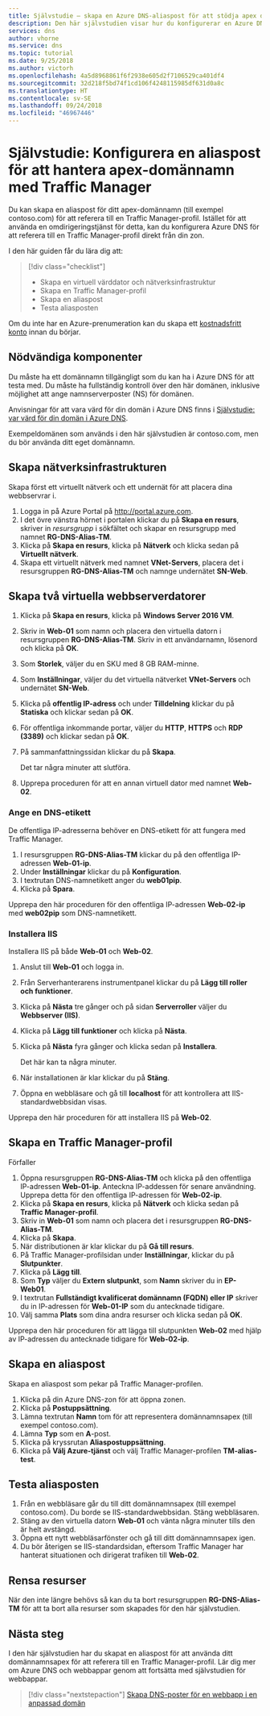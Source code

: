 ```yaml
---
title: Självstudie – skapa en Azure DNS-aliaspost för att stödja apex domännamn med Traffic Manager
description: Den här självstudien visar hur du konfigurerar en Azure DNS-aliaspost för att stödja användning av ditt apex-domännamn med Traffic Manager.
services: dns
author: vhorne
ms.service: dns
ms.topic: tutorial
ms.date: 9/25/2018
ms.author: victorh
ms.openlocfilehash: 4a5d8968861f6f2938e605d2f7106529ca401df4
ms.sourcegitcommit: 32d218f5bd74f1cd106f4248115985df631d0a8c
ms.translationtype: HT
ms.contentlocale: sv-SE
ms.lasthandoff: 09/24/2018
ms.locfileid: "46967446"
---
```

# <a name="tutorial-configure-an-alias-record-to-support-apex-domain-names-with-traffic-manager"></a>Självstudie: Konfigurera en aliaspost för att hantera apex-domännamn med Traffic Manager 

Du kan skapa en aliaspost för ditt apex-domännamn (till exempel contoso.com) för att referera till en Traffic Manager-profil. Istället för att använda en omdirigeringstjänst för detta, kan du konfigurera Azure DNS för att referera till en Traffic Manager-profil direkt från din zon. 


I den här guiden får du lära dig att:

> [!div class="checklist"]
> * Skapa en virtuell värddator och nätverksinfrastruktur
> * Skapa en Traffic Manager-profil
> * Skapa en aliaspost
> * Testa aliasposten


Om du inte har en Azure-prenumeration kan du skapa ett [kostnadsfritt konto](https://azure.microsoft.com/free/?WT.mc_id=A261C142F) innan du börjar.

## <a name="prerequisites"></a>Nödvändiga komponenter
Du måste ha ett domännamn tillgängligt som du kan ha i Azure DNS för att testa med. Du måste ha fullständig kontroll över den här domänen, inklusive möjlighet att ange namnserverposter (NS) för domänen.

Anvisningar för att vara värd för din domän i Azure DNS finns i [Självstudie: var värd för din domän i Azure DNS](dns-delegate-domain-azure-dns.md).

Exempeldomänen som används i den här självstudien är contoso.com, men du bör använda ditt eget domännamn.

## <a name="create-the-network-infrastructure"></a>Skapa nätverksinfrastrukturen
Skapa först ett virtuellt nätverk och ett undernät för att placera dina webbservrar i.
1. Logga in på Azure Portal på http://portal.azure.com.
2. I det övre vänstra hörnet i portalen klickar du på **Skapa en resurs**, skriver in *resursgrupp* i sökfältet och skapar en resursgrupp med namnet **RG-DNS-Alias-TM**.
3. Klicka på **Skapa en resurs**, klicka på **Nätverk** och klicka sedan på **Virtuellt nätverk**.
4. Skapa ett virtuellt nätverk med namnet **VNet-Servers**, placera det i resursgruppen **RG-DNS-Alias-TM** och namnge undernätet **SN-Web**.

## <a name="create-two-web-server-virtual-machines"></a>Skapa två virtuella webbserverdatorer
1. Klicka på **Skapa en resurs**, klicka på **Windows Server 2016 VM**.
2. Skriv in **Web-01** som namn och placera den virtuella datorn i resursgruppen **RG-DNS-Alias-TM**. Skriv in ett användarnamn, lösenord och klicka på **OK**.
3. Som **Storlek**, väljer du en SKU med 8 GB RAM-minne.
4. Som **Inställningar**, väljer du det virtuella nätverket **VNet-Servers** och undernätet **SN-Web**.
5. Klicka på **offentlig IP-adress** och under **Tilldelning** klickar du på **Statiska** och klickar sedan på **OK**.
6. För offentliga inkommande portar, väljer du **HTTP**, **HTTPS** och **RDP (3389)** och klickar sedan på **OK**.
7. På sammanfattningssidan klickar du på **Skapa**.

   Det tar några minuter att slutföra.
6. Upprepa proceduren för att en annan virtuell dator med namnet **Web-02**.

### <a name="add-a-dns-label"></a>Ange en DNS-etikett
De offentliga IP-adresserna behöver en DNS-etikett för att fungera med Traffic Manager.
1. I resursgruppen **RG-DNS-Alias-TM** klickar du på den offentliga IP-adressen **Web-01-ip**.
2. Under **Inställningar** klickar du på **Konfiguration**.
3. I textrutan DNS-namnetikett anger du **web01pip**.
4. Klicka på **Spara**.

Upprepa den här proceduren för den offentliga IP-adressen **Web-02-ip** med **web02pip** som DNS-namnetikett.

### <a name="install-iis"></a>Installera IIS

Installera IIS på både **Web-01** och **Web-02**.

1. Anslut till **Web-01** och logga in.
2. Från Serverhanterarens instrumentpanel klickar du på **Lägg till roller och funktioner**.
3. Klicka på **Nästa** tre gånger och på sidan **Serverroller** väljer du **Webbserver (IIS)**.
4. Klicka på **Lägg till funktioner** och klicka på **Nästa**.
5. Klicka på **Nästa** fyra gånger och klicka sedan på **Installera**.

   Det här kan ta några minuter.
6. När installationen är klar klickar du på **Stäng**.
7. Öppna en webbläsare och gå till **localhost** för att kontrollera att IIS-standardwebbsidan visas.

Upprepa den här proceduren för att installera IIS på **Web-02**.


## <a name="create-a-traffic-manager-profile"></a>Skapa en Traffic Manager-profil

Förfaller 

1. Öppna resursgruppen **RG-DNS-Alias-TM** och klicka på den offentliga IP-adressen **Web-01-ip**. Anteckna IP-addessen för senare användning. Upprepa detta för den offentliga IP-adressen för **Web-02-ip**.
1. Klicka på **Skapa en resurs**, klicka på **Nätverk** och klicka sedan på **Traffic Manager-profil**.
2. Skriv in **Web-01** som namn och placera det i resursgruppen **RG-DNS-Alias-TM**.
3. Klicka på **Skapa**.
4. När distributionen är klar klickar du på **Gå till resurs**.
5. På Traffic Manager-profilsidan under **Inställningar**, klickar du på **Slutpunkter**.
6. Klicka på **Lägg till**.
7. Som **Typ** väljer du **Extern slutpunkt**, som **Namn** skriver du in **EP-Web01**.
8. I textrutan **Fullständigt kvalificerat domännamn (FQDN) eller IP** skriver du in IP-adressen för **Web-01-IP** som du antecknade tidigare.
9. Välj samma **Plats** som dina andra resurser och klicka sedan på **OK**.

Upprepa den här proceduren för att lägga till slutpunkten **Web-02** med hjälp av IP-adressen du antecknade tidigare för **Web-02-ip**.

## <a name="create-an-alias-record"></a>Skapa en aliaspost

Skapa en aliaspost som pekar på Traffic Manager-profilen.

1. Klicka på din Azure DNS-zon för att öppna zonen.
2. Klicka på **Postuppsättning**.
3. Lämna textrutan **Namn** tom för att representera domännamnsapex (till exempel contoso.com).
4. Lämna **Typ** som en **A**-post.
5. Klicka på kryssrutan **Aliaspostuppsättning**.
6. Klicka på **Välj Azure-tjänst** och välj Traffic Manager-profilen **TM-alias-test**.

## <a name="test-the-alias-record"></a>Testa aliasposten

1. Från en webbläsare går du till ditt domännamnsapex (till exempel contoso.com). Du borde se IIS-standardwebbsidan. Stäng webbläsaren.
2. Stäng av den virtuella datorn **Web-01** och vänta några minuter tills den är helt avstängd.
3. Öppna ett nytt webbläsarfönster och gå till ditt domännamnsapex igen.
4. Du bör återigen se IIS-standardsidan, eftersom Traffic Manager har hanterat situationen och dirigerat trafiken till **Web-02**.

## <a name="clean-up-resources"></a>Rensa resurser

När den inte längre behövs så kan du ta bort resursgruppen **RG-DNS-Alias-TM** för att ta bort alla resurser som skapades för den här självstudien.

## <a name="next-steps"></a>Nästa steg

I den här självstudien har du skapat en aliaspost för att använda ditt domännamnsapex för att referera till en Traffic Manager-profil. Lär dig mer om Azure DNS och webbappar genom att fortsätta med självstudien för webbappar.

> [!div class="nextstepaction"]
> [Skapa DNS-poster för en webbapp i en anpassad domän](./dns-web-sites-custom-domain.md)
